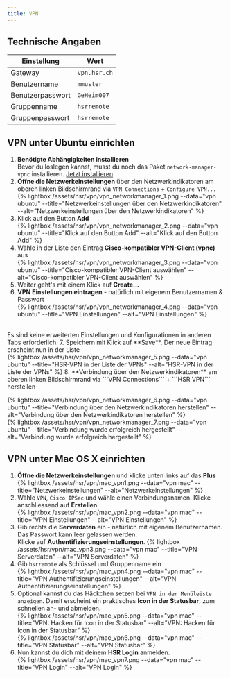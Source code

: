 ```yaml
---
title: VPN
---
```

## Technische Angaben

Einstellung | Wert
----------- | ----
Gateway | ```vpn.hsr.ch```
Benutzername | ```mmuster```
Benutzerpasswort | ```GeHeim007```
Gruppenname | ```hsrremote```
Gruppenpasswort | ```hsrremote```


## VPN unter Ubuntu einrichten

1. **Benötigte Abhängigkeiten installieren**<br>
   Bevor du loslegen kannst, musst du noch das Paket ``network-manager-vpnc`` installieren.
   [Jetzt installieren](apt://network-manager-vpnc)
2. **Öffne die Netzwerkeinstellungen** über den Netzwerkindikatoren am oberen linken Bildschirmrand via ```VPN Connections``` + ```Configure VPN...```<br>
   {% lightbox /assets/hsr/vpn/vpn_networkmanager_1.png --data="vpn ubuntu" --title="Netzwerkeinstellungen über den Netzwerkindikatoren" --alt="Netzwerkeinstellungen über den Netzwerkindikatoren" %}
3. Klick auf den Button **Add**<br>
  {% lightbox /assets/hsr/vpn/vpn_networkmanager_2.png --data="vpn ubuntu" --title="Klick auf den Button Add" --alt="Klick auf den Button Add" %}
4. Wähle in der Liste den Eintrag **Cisco-kompatibler VPN-Client (vpnc)** aus<br>
  {% lightbox /assets/hsr/vpn/vpn_networkmanager_3.png --data="vpn ubuntu" --title="Cisco-kompatibler VPN-Client auswählen" --alt="Cisco-kompatibler VPN-Client auswählen" %}
5. Weiter geht's mit einem Klick auf **Create...**
6. **VPN Einstellungen eintragen** - natürlich mit eigenem Benutzernamen & Passwort<br>
  {% lightbox /assets/hsr/vpn/vpn_networkmanager_4.png --data="vpn ubuntu" --title="VPN Einstellungen" --alt="VPN Einstellungen" %}
  <br>
  Es sind keine erweiterten Einstellungen und Konfigurationen in anderen Tabs erforderlich.
7. Speichern mit Klick auf **Save**. Der neue Eintrag erscheint nun in der Liste<br>
  {% lightbox /assets/hsr/vpn/vpn_networkmanager_5.png --data="vpn ubuntu" --title="HSR-VPN in der Liste der VPNs" --alt="HSR-VPN in der Liste der VPNs" %}
8. **Verbindung über den Netzwerkindikatoren** am oberen linken Bildschirmrand via ```VPN Connections``` + ```HSR VPN``` herstellen<br>

  {% lightbox /assets/hsr/vpn/vpn_networkmanager_6.png --data="vpn ubuntu" --title="Verbindung über den Netzwerkindikatoren herstellen" --alt="Verbindung über den Netzwerkindikatoren herstellen" %}
  <br>
  {% lightbox /assets/hsr/vpn/vpn_networkmanager_7.png --data="vpn ubuntu" --title="Verbindung wurde erfolgreich hergestellt" --alt="Verbindung wurde erfolgreich hergestellt" %}


## VPN unter Mac OS X einrichten

1. **Öffne die Netzwerkeinstellungen** und klicke unten links auf das **Plus**<br>
  {% lightbox /assets/hsr/vpn/mac_vpn1.png --data="vpn mac" --title="Netzwerkeinstellungen" --alt="Netzwerkeinstellungen" %}
2. Wähle ```VPN```, ```Cisco IPSec``` und wähle einen Verbindungsnamen. Klicke anschliessend auf **Erstellen**.<br>
  {% lightbox /assets/hsr/vpn/mac_vpn2.png --data="vpn mac" --title="VPN Einstellungen" --alt="VPN Einstellungen" %}
3. Gib rechts die **Serverdaten** ein - natürlich mit eigenem Benutzernamen. Das Passwort kann leer gelassen werden.<br>
   Klicke auf **Authentifizierungseinstellungen**.
  {% lightbox /assets/hsr/vpn/mac_vpn3.png --data="vpn mac" --title="VPN Serverdaten" --alt="VPN Serverdaten" %}
4. Gib ```hsrremote``` als Schlüssel und Gruppenname ein<br>
  {% lightbox /assets/hsr/vpn/mac_vpn4.png --data="vpn mac" --title="VPN Authentifizierungseinstellungen" --alt="VPN Authentifizierungseinstellungen" %}
5. Optional kannst du das Häckchen setzen bei ```VPN in der Menüleiste anzeigen```. Damit erscheint ein praktisches **Icon in der Statusbar**, zum schnellen an- und abmelden.<br>
  {% lightbox /assets/hsr/vpn/mac_vpn5.png --data="vpn mac" --title="VPN: Hacken für Icon in der Statusbar" --alt="VPN: Hacken für Icon in der Statusbar" %}<br>
  {% lightbox /assets/hsr/vpn/mac_vpn6.png --data="vpn mac" --title="VPN Statusbar" --alt="VPN Statusbar" %}
6. Nun kannst du dich mit deinem **HSR Login** anmelden.<br>
  {% lightbox /assets/hsr/vpn/mac_vpn7.png --data="vpn mac" --title="VPN Login" --alt="VPN Login" %}<br>